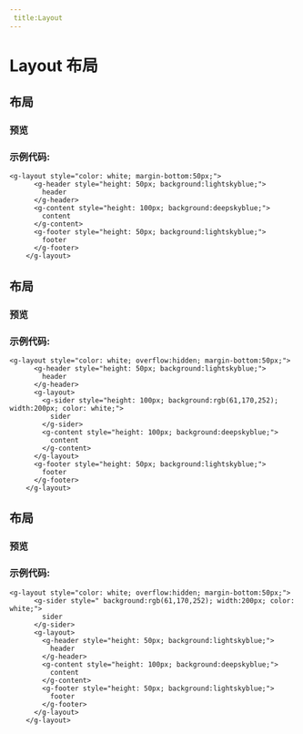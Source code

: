 ```yaml
---
 title:Layout
---
```

# Layout 布局

## 布局

### 预览
<ClientOnly>
    <layout-demos-1></layout-demos-1>
</ClientOnly>


### 示例代码:
```vue
<g-layout style="color: white; margin-bottom:50px;">
      <g-header style="height: 50px; background:lightskyblue;">
        header
      </g-header>
      <g-content style="height: 100px; background:deepskyblue;">
        content
      </g-content>
      <g-footer style="height: 50px; background:lightskyblue;">
        footer
      </g-footer>
    </g-layout>

```

## 布局

### 预览
<ClientOnly>
    <layout-demos-2></layout-demos-2>
</ClientOnly>

### 示例代码:
```vue
<g-layout style="color: white; overflow:hidden; margin-bottom:50px;">
      <g-header style="height: 50px; background:lightskyblue;">
        header
      </g-header>
      <g-layout>
        <g-sider style="height: 100px; background:rgb(61,170,252); width:200px; color: white;">
          sider
        </g-sider>
        <g-content style="height: 100px; background:deepskyblue;">
          content
        </g-content>
      </g-layout>
      <g-footer style="height: 50px; background:lightskyblue;">
        footer
      </g-footer>
    </g-layout>
```

## 布局

### 预览
<ClientOnly>
    <layout-demos-3></layout-demos-3>
</ClientOnly>

### 示例代码:
```vue
<g-layout style="color: white; overflow:hidden; margin-bottom:50px;">
      <g-sider style=" background:rgb(61,170,252); width:200px; color: white;">
        sider
      </g-sider>
      <g-layout>
        <g-header style="height: 50px; background:lightskyblue;">
          header
        </g-header>
        <g-content style="height: 100px; background:deepskyblue;">
          content
        </g-content>
        <g-footer style="height: 50px; background:lightskyblue;">
          footer
        </g-footer>
      </g-layout>
    </g-layout>
```